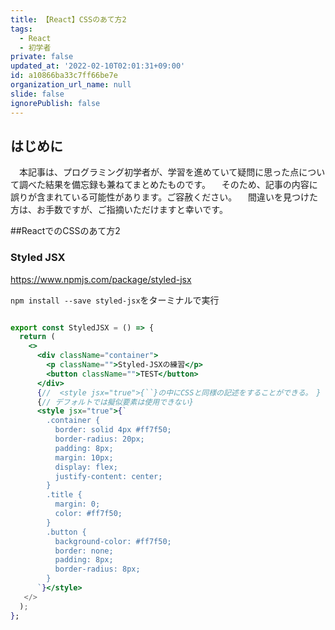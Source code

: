 ```yaml
---
title: 【React】CSSのあて方2
tags:
  - React
  - 初学者
private: false
updated_at: '2022-02-10T02:01:31+09:00'
id: a10866ba33c7ff66be7e
organization_url_name: null
slide: false
ignorePublish: false
---
```

## はじめに
　本記事は、プログラミング初学者が、学習を進めていて疑問に思った点について調べた結果を備忘録も兼ねてまとめたものです。
　そのため、記事の内容に誤りが含まれている可能性があります。ご容赦ください。
　間違いを見つけた方は、お手数ですが、ご指摘いただけますと幸いです。

##ReactでのCSSのあて方2

### Styled JSX

https://www.npmjs.com/package/styled-jsx

`npm install --save styled-jsx`をターミナルで実行

```StyledJsx.jsx

export const StyledJSX = () => {
  return (
    <>
      <div className="container">
        <p className="">Styled-JSXの練習</p>
        <button className="">TEST</button>
      </div>
      {//  <style jsx="true">{``}の中にCSSと同様の記述をすることができる。　}
      {// デフォルトでは擬似要素は使用できない}
      <style jsx="true">{`
        .container {
          border: solid 4px #ff7f50;
          border-radius: 20px;
          padding: 8px;
          margin: 10px;
          display: flex;
          justify-content: center;
        }
        .title {
          margin: 0;
          color: #ff7f50;
        }
        .button {
          background-color: #ff7f50;
          border: none;
          padding: 8px;
          border-radius: 8px;
        }
      `}</style>
   </>
  );
};

```
